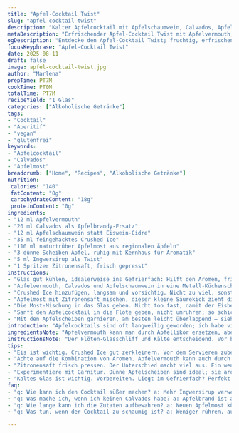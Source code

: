 ```yaml
---
title: "Apfel-Cocktail Twist"
slug: "apfel-cocktail-twist"
description: "Kalter Apfelcocktail mit Apfelschaumwein, Calvados, Apfelmost und einem Spritzer Ingwersirup. Erfrischend, fruchtig, leicht würzig. Ideal als Aperitif. Mit knackigen Apfelscheiben garniert. Vegane, glutenfreie Zubereitung. Kein Zuckerzusatz – natürliche Süße. Perfekt zum Start, wenn der Duft der frischen Äpfel schon in der Nase kitzelt."
metaDescription: "Erfrischender Apfel-Cocktail Twist mit Apfelvermouth, Calvados und naturtrübem Apfelmost. Ideal als Aperitif für besondere Anlässe."
ogDescription: "Entdecke den Apfel-Cocktail Twist; fruchtig, erfrischend und perfekt für einen besonderen Aperitif-Moment."
focusKeyphrase: "Apfel-Cocktail Twist"
date: 2025-08-11
draft: false
image: apfel-cocktail-twist.jpg
author: "Marlena"
prepTime: PT7M
cookTime: PT0M
totalTime: PT7M
recipeYield: "1 Glas"
categories: ["Alkoholische Getränke"]
tags:
- "Cocktail"
- "Aperitif"
- "vegan"
- "glutenfrei"
keywords:
- "Apfelcocktail"
- "Calvados"
- "Apfelmost"
breadcrumb: ["Home", "Recipes", "Alkoholische Getränke"]
nutrition: 
 calories: "140"
 fatContent: "0g"
 carbohydrateContent: "18g"
 proteinContent: "0g"
ingredients:
- "12 ml Apfelvermouth"
- "20 ml Calvados als Apfelbrandy-Ersatz"
- "12 ml Apfelschaumwein statt Eiswein-Cidre"
- "35 ml feingehacktes Crushed Ice"
- "110 ml naturtrüber Apfelmost aus regionalen Äpfeln"
- "3 dünne Scheiben Apfel, ruhig mit Kernhaus für Aromatik"
- "5 ml Ingwersirup als Twist"
- "1 Spritzer Zitronensaft, frisch gepresst"
instructions:
- "Glas gut kühlen, idealerweise ins Gefrierfach: Hilft den Aromen, frisch zu bleiben während der Arbeit."
- "Apfelvermouth, Calvados und Apfelschaumwein in eine Metall-Küchenschale geben. Rühren, nicht schütteln – zu wild zerstört die feinen Bläschen im Schaumwein, die sprudelnde Textur macht das spannende Mundgefühl aus."
- "Crushed Ice hinzufügen, langsam und vorsichtig. Nicht zu viel, sonst verwässert’s sofort – hier zählt Fingerspitzengefühl."
- "Apfelmost mit Zitronensaft mischen, dieser kleine Säurekick zieht die Aromen zusammen, verhindert das Verblassen der Apfelschärfe."
- "Die Most-Mischung in das Glas geben. Nicht too fast, damit der Eisberg nicht zu sehr schmilzt - trübe Optik statt klar und frisch, hab ich selbst oft gemacht, unzufrieden gewesen."
- "Sanft den Apfelcocktail in die Flöte geben, nicht umrühren; so schichtet sich die Intensität — vorher schmeckt man den herben Calvados, dann die süßliche Frucht des Mosts."
- "Mit den Apfelscheiben garnieren, am besten leicht überlappend – sieht aus wie kleine Sonnenräder. Kein Kunststoffspieß, greift unpassend ein."
introduction: "Apfelcocktails sind oft langweilig geworden; ich habe viele Rezepte ausprobiert, die im Geschmack zu süß oder zu platt ausfielen. Der Trick? Weniger Zucker, mehr Textur und eine kleine Schärfe. Calvados statt einfachem Apfelbrandy bringt Tiefe. Apfelschaumwein gibt die prickelnde Frische. Mein Favorit ist die Kombination mit naturtrübem Apfelmost – der bringt echtes Gartenaroma. Das Crushed Ice unbedingt frisch und fein gehackt, nicht grob – zerschmilzt gleich. Der leicht zitronige Kick sorgt dafür, dass alles nicht zu süß wirkt. Zusammen ergibt das eine spannende Balance, die auch bei warmen Temperaturen erfrischt, ohne Alkohol zu übertönen. Ideal, wenn Gäste kommen, die was anderes wollen als klassischen Sekt oder Bier. Übrigens, die dünnen Apfelscheiben: Sie aromatisieren weiter beim Trinken, geben tolle Optik, sind essbar und sorgen für das gewisse Etwas."
ingredientsNote: "Apfelvermouth kann man durch Apfellikör ersetzen, aber niemals pur nehmen – das verändert das Mundgefühl negativ. Calvados ist klassisch hier, Apfelbrandy geht notfalls, aber je mehr Holzaromen, desto besser das Endresultat. Apfelschaumwein verkauft man in gut sortierten Weinhandlungen; sah ich oft als Ersatz für Cidre, der wiederum manchmal zu sauer ist. Apfelmost: Roh und naturtrüb, keine Filtration, sonst fehlt Aroma. Zitronensaft frisch gepresst, nicht aus Flasche – macht einen deutlichen Unterschied. Ingwersirup kann man selbst machen, dauert 15 Minuten; erwärmt, Zucker mit frischem Ingwer, ausgepressen durch feines Sieb. Crushed Ice selbst machen: Gefrierbeutel auf Arbeitsfläche klopfen, nicht zu grob, sonst schmilzt zu schnell. Alles zusammen bringt mehr als die Summe der Teile."
instructionsNote: "Der Flöten-Glasschliff und Kälte entscheidend. Vor bereiten – wenn man zu spät Kühlung beginnt, ist das Glas zu warm, Schaumwein verliert seine Perlage sofort. Beim Rühren flach arbeiten, um Luft nicht mitzueinschließen, das hat mir geholfen, Blitzschäumen zu verhindern. Crushed Ice direkt vor Gebrauch zerkleinern, nie zu früh. Apfelmost mit Zitronensaft erst zum Schluss mischen, sonst gibts ’ne optische Trübung. Apfelscheiben nach dem Schneiden kurz mit Zitronenwasser tauchen, sonst oxidieren sie zu schnell. Garnitur am Glasrand vermeiden; lieber innen, das sieht eleganter aus. Beim Eingießen auf Glashand achten, sonst verwässert man die Basis. Nicht schütteln – zu heftig, Aroma zerstört. Tipp: Immer Reste vom Most in kleinen Karaffen kalt stellen für schnelle Nachfüllungen. Funktioniert auch wunderbar als kleiner Cocktail-Kick auf herbstlichen Partys."
tips:
- "Eis ist wichtig. Crushed Ice gut zerkleinern. Vor dem Servieren zubereiten. Ein kleiner Eisschauer hilft. Nicht zu grob, sonst verwässert alles."
- "Achte auf die Kombination von Aromen. Apfelvermouth kann auch durch einen feinen Apfellikör ersetzt werden. Aber niemals zu viel nehmen. Balance ist entscheidend."
- "Zitronensaft frisch pressen. Der Unterschied macht viel aus. Ein wenig frische Säure gibt dem Cocktail mehr Tiefe. Schmeckt intensiver. Vermeide Flaschenware."
- "Experimentiere mit Garnitur. Dünne Apfelscheiben sind ideal; sie aromatisieren über die Zeit. Überlappend anrichten sieht gut aus. Kein Plastikspieß verwenden."
- "Kaltes Glas ist wichtig. Vorbereiten. Liegt im Gefrierfach? Perfekt. Zu warmes Glas gibt einen trüben Cocktail. Die Perlage leidet sofort."
faq:
- "q: Wie kann ich den Cocktail süßer machen? a: Mehr Ingwersirup verwenden oder einen süßeren Apfelmost wählen. Finde die Balance."
- "q: Was mache ich, wenn ich keinen Calvados habe? a: Apfelbrand ist auch möglich, aber achte auf die Holzaromen. Calvados bringt mehr Tiefe."
- "q: Wie lange kann ich die Zutaten aufbewahren? a: Neuen Apfelmost kühl lagern. Apfelvermouth an einem dunklen Ort. Am besten zeitnah verbrauchen."
- "q: Was tun, wenn der Cocktail zu schaumig ist? a: Weniger rühren. auch beim Eingießen vorsichtiger sein. Und Crushed Ice nicht zu früh hinzufügen."

---
```

